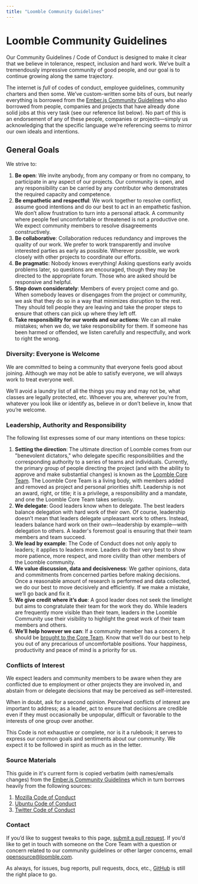 ```yaml
---
title: "Loomble Community Guidelines"
---
```

<!-- spell-checker:ignore loomble, opensource, rulebook -->

# Loomble Community Guidelines

Our Community Guidelines / Code of Conduct is designed to make it clear that we believe in tolerance, respect, inclusion and hard work. We’ve built a tremendously impressive community of good people, and our goal is to continue growing along the same trajectory.


The internet is _full_ of codes of conduct, employee guidelines, community charters and then some. We’ve custom-written some bits of ours, but nearly everything is borrowed from the [Ember.js Community Guidelines](https://www.emberjs.com/guidelines/) who also borrowed from people, companies and projects that have already done solid jobs at this very task (see our reference list below). No part of this is an endorsement of any of these people, companies or projects—simply us acknowledging that the specific language we’re referencing seems to mirror our own ideals and intentions.

## General Goals

We strive to:
1. **Be open**: We invite anybody, from any company or from no company, to participate in any aspect of our projects. Our community is open, and any responsibility can be carried by any contributor who demonstrates the required capacity and competence.
2. **Be empathetic and respectful**: We work together to resolve conflict, assume good intentions and do our best to act in an empathetic fashion. We don’t allow frustration to turn into a personal attack. A community where people feel uncomfortable or threatened is not a productive one. We expect community members to resolve disagreements constructively.
3. **Be collaborative**: Collaboration reduces redundancy and improves the quality of our work. We prefer to work transparently and involve interested parties as early as possible. Wherever possible, we work closely with other projects to coordinate our efforts.
4. **Be pragmatic**: Nobody knows everything! Asking questions early avoids problems later, so questions are encouraged, though they may be directed to the appropriate forum. Those who are asked should be responsive and helpful.
5. **Step down considerately**: Members of every project come and go. When somebody leaves or disengages from the project or community, we ask that they do so in a way that minimizes disruption to the rest. They should tell people they are leaving and take the proper steps to ensure that others can pick up where they left off.
6. **Take responsibility for our words and our actions**: We can all make mistakes; when we do, we take responsibility for them. If someone has been harmed or offended, we listen carefully and respectfully, and work to right the wrong.

### Diversity: Everyone is Welcome

We are committed to being a community that everyone feels good about joining. Although we may not be able to satisfy everyone, we will always work to treat everyone well.

We’ll avoid a laundry list of all the things you may and may not be, what classes are legally protected, etc. Whoever you are, wherever you’re from, whatever you look like or identify as, believe in or don’t believe in, know that you’re welcome.

### Leadership, Authority and Responsibility

The following list expresses some of our many intentions on these topics:

1. **Setting the direction**: The ultimate direction of Loomble comes from our "benevolent dictators," who delegate specific responsibilities and the corresponding authority to a series of teams and individuals. Currently, the primary group of people directing the project (and with the ability to approve and make substantial changes) is known as the [Loomble Core Team](/team). The Loomble Core Team is a living body, with members added and removed as project and personal priorities shift. Leadership is not an award, right, or title; it is a privilege, a responsibility and a mandate, and one the Loomble Core Team takes seriously.
2. **We delegate**: Good leaders know when to delegate. The best leaders balance delegation with hard work of their own. Of course, leadership doesn’t mean that leaders delegate unpleasant work to others. Instead, leaders balance hard work on their own—leadership by example—with delegation to others. A leader's foremost goal is ensuring that their team members and team succeed.
3. **We lead by example**: The Code of Conduct does not only apply to leaders; it applies to leaders more. Leaders do their very best to show more patience, more respect, and more civility than other members of the Loomble community.
4. **We value discussion, data and decisiveness**: We gather opinions, data and commitments from concerned parties before making decisions. Once a reasonable amount of research is performed and data collected, we do our best to move decisively and efficiently. If we make a mistake, we’ll go back and fix it.
5. **We give credit where it’s due**: A good leader does not seek the limelight but aims to congratulate their team for the work they do. While leaders are frequently more visible than their team, leaders in the Loomble Community use their visibility to highlight the great work of their team members and others.
6. **We’ll help however we can**: If a community member has a concern, it should be [brought to the Core Team](mailto:opensource@loomble.com). Know that we’ll do our best to help you out of any precarious of uncomfortable positions. Your happiness, productivity and peace of mind is a priority for us.

### Conflicts of Interest

We expect leaders and community members to be aware when they are conflicted due to employment or other projects they are involved in, and abstain from or delegate decisions that may be perceived as self-interested.

When in doubt, ask for a second opinion. Perceived conflicts of interest are important to address; as a leader, act to ensure that decisions are credible even if they must occasionally be unpopular, difficult or favorable to the interests of one group over another.

This Code is not exhaustive or complete, nor is it a rulebook; it serves to express our common goals and sentiments about our community. We expect it to be followed in spirit as much as in the letter.

### Source Materials

This guide in it's current form is copied verbatim (with names/emails changes) from the [Ember.js Community Guidelines](https://www.emberjs.com/guidelines/) which in turn borrows heavily from the following sources:

1. [Mozilla Code of Conduct](https://wiki.mozilla.org/Code_of_Conduct/Draft)
2. [Ubuntu Code of Conduct](http://www.ubuntu.com/about/about-ubuntu/conduct)
3. [Twitter Code of Conduct](https://github.com/twitter/code-of-conduct)


### Contact

If you’d like to suggest tweaks to this page, [submit a pull request](https://github.com/loomble/website/commits/master/pages/guidelines). If you’d like to get in touch with someone on the Core Team with a question or concern related to our community guidelines or other larger concerns, email [opensource@loomble.com](mailto:opensource@loomble.com).

As always, for issues, bug reports, pull requests, docs, etc., [GitHub](https://github.com/loomble) is still the right place to go.
